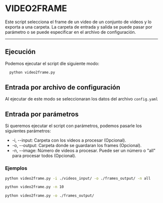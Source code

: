 # VIDEO2FRAME

Este script selecciona el frame de un video de un conjunto de videos y lo exporta a una carpeta.
La carpeta de entrada y salida se puede pasar por parámetro o se puede especificar en el archivo de configuración.

---

## Ejecución

Podemos ejecutar el script dle siguiente modo:

```bash
  python video2frame.py
```

## Entrada por archivo de configuración

Al ejecutar de este modo se seleccionaran los datos del archivo `config.yaml`

## Entrada por parámetros

Si queremos ejecutar el script con parámetros, podemos pasarle los siguientes parámetros:

- -i, --input: Carpeta con los videos a procesar (Opcional).
- -o, --output: Carpeta donde se guardaran los frames (Opcional).
- -n, --image: Número de videos a procesar. Puede ser un número o "all" para procesar todos (Opcional).

### Ejemplos

```bash
python video2frame.py -i ./videos_input/ -o ./frames_output/ -n all
```

```bash
python video2frame.py -n 10
```

```bash
python video2frame.py -o ./frames_output/
```
